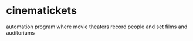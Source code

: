 # cinematickets
 automation program where movie theaters record people and set films and auditoriums
